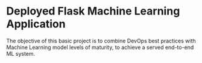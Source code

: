 # Deployed Flask Machine Learning Application
The objective of this basic project is to combine DevOps best practices with Machine Learning model levels of maturity, to achieve a served end-to-end ML system.
